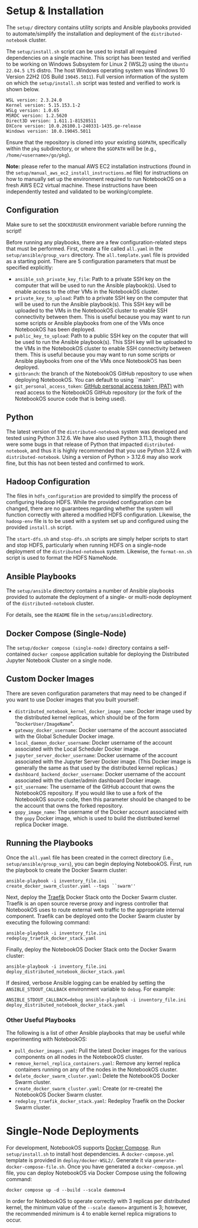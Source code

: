 # Setup & Installation

The `setup/` directory contains utility scripts and Ansible playbooks provided to automate/simplify the installation 
and deployment of the `distributed-notebook` cluster.

The `setup/install.sh` script can be used to install all required dependencies on a single machine. This script has been
tested and verified to be working on Windows Subsystem for Linux 2 (WSL2) using the `Ubuntu 22.04.5 LTS` distro. The host
Windows operating system was Windows 10 Version 22H2 (OS Build `19045.5011`). Full version information of the system on 
which the `setup/install.sh` script was tested and verified to work is shown below.
```shell
WSL version: 2.3.24.0
Kernel version: 5.15.153.1-2
WSLg version: 1.0.65
MSRDC version: 1.2.5620
Direct3D version: 1.611.1-81528511
DXCore version: 10.0.26100.1-240331-1435.ge-release
Windows version: 10.0.19045.5011
```

Ensure that the repository is cloned into your existing `$GOPATH`, specifically within the `pkg` subdirectory, or where the `$GOPATH` will be (e.g., `/home/<username>/go/pkg`).

**Note:** please refer to the manual AWS EC2 installation instructions (found in the `setup/manual_aws_ec2_install_instructions.md` file) for instructions on how to manually set up the environment required to run NotebookOS on a fresh AWS EC2 virtual machine. These instructions have been independently tested and validated to be working/complete.

## Configuration

Make sure to set the `$DOCKERUSER` environment variable before running the script! 

Before running any playbooks, there are a few configuration-related steps that must be performed. First, create a file called `all.yaml` in the `setup/ansible/group_vars` directory. The `all.template.yaml` file is provided as a starting point. There are 5 configuration parameters that must be specified explicitly:
- `ansible_ssh_private_key_file`: Path to a private SSH key on the computer that will be used to run the Ansible playbook(s). Used to enable access to the other VMs in the NotebookOS cluster.
- `private_key_to_upload`: Path to a private SSH key on the computer that will be used to run the Ansible playbook(s). This SSH key will be uploaded to the VMs in the NotebookOS cluster to enable SSH connectivity between them. This is useful because you may want to run some scripts or Ansible playbooks from one of the VMs once NotebookOS has been deployed.
- `public_key_to_upload`: Path to a public SSH key on the coputer that will be used to run the Ansible playbook(s). This SSH key will be uploaded to the VMs in the NotebookOS cluster to enable SSH connectivity between them. This is useful because you may want to run some scripts or Ansible playbooks from one of the VMs once NotebookOS has been deployed.
- `gitbranch`: the branch of the NotebookOS GitHub repository to use when deploying NotebookOS. You can default to using ``main''.
- `git_personal_access_token`: [GitHub personal access token (PAT)](https://docs.github.com/en/authentication/keeping-your-account-and-data-secure/managing-your-personal-access-tokens) with read access to the NotebookOS GitHub repository (or the fork of the NotebookOS source code that is being used).

## Python

The latest version of the `distributed-notebook` system was developed and tested using Python 3.12.6. We have also
used Python 3.11.3, though there were some bugs in that release of Python that impacted `distributed-notebook`, and thus
it is highly recommended that you use Python 3.12.6 with `distributed-notebook`. Using a version of Python > 3.12.6 may
also work fine, but this has not been tested and confirmed to work.

## Hadoop Configuration

The files in `hdfs_configuration` are provided to simplify the process of configuring Hadoop HDFS. While the provided
configuration _can_ be changed, there are no guarantees regarding whether the system will function correctly with
altered a modified HDFS configuration. Likewise, the `hadoop-env` file is to be used with a system set up and configured
using the provided `install.sh` script.

The `start-dfs.sh` and `stop-dfs.sh` scripts are simply helper scripts to start and stop HDFS, particularly when 
running HDFS on a single-node deployment of the `distributed-notebook` system. Likewise, the `format-nn.sh` script
is used to format the HDFS NameNode.

## Ansible Playbooks

The `setup/ansible` directory contains a number of Ansible playbooks provided to automate the deployment of a 
single- or multi-node deployment of the `distributed-notebook` cluster. 

For details, see the `README` file in the `setup/ansible`directory.

## Docker Compose (Single-Node)

The `setup/docker compose (single-node)` directory contains a self-contained `docker compose` application suitable for 
deploying the Distributed Jupyter Notebook Cluster on a single node.

## Custom Docker Images
There are seven configuration parameters that may need to be changed if you want to use Docker images that you built yourself:
- `distributed_notebook_kernel_docker_image_name`: Docker image used by the distributed kernel replicas, which should be of the form "`DockerUser/ImageName`".
- `gateway_docker_username`: Docker username of the account associated with the Global Scheduler Docker image.
- `local_daemon_docker_username`: Docker username of the account associated with the Local Scheduler Docker image.
- `jupyter_server_docker_username`: Docker username of the account associated with the Jupyter Server Docker image. (This Docker image is generally the same as that used by the distributed kernel replicas.)
- `dashboard_backend_docker_username`: Docker username of the account associated with the cluster/admin dashboard Docker image.
- `git_username`: The username of the GitHub account that owns the NotebookOS repository. If you would like to use a fork of the NotebookOS source code, then this parameter should be changed to be the account that owns the forked repository.
- `gopy_image_name`: The username of the Docker account associated with the `gopy` Docker image, which is used to build the distributed kernel replica Docker image.

## Running the Playbooks

Once the `all.yaml` file has been created in the correct directory (i.e., `setup/ansible/group_vars`), you can begin deploying NotebookOS. First, run the playbook to create the Docker Swarm cluster:
``` shell
ansible-playbook -i inventory_file.ini create_docker_swarm_cluster.yaml --tags ``swarm''
```

Next, deploy the [Traefik](https://traefik.io/traefik) Docker Stack onto the Docker Swarm cluster. Traefik is an open source reverse proxy and ingress controller that NotebookOS uses to route external web traffic to the appropriate internal component. Traefik can be deployed onto the Docker Swarm cluster by executing the following command:
``` shell
ansible-playbook -i inventory_file.ini redeploy_traefik_docker_stack.yaml
```

Finally, deploy the NotebookOS Docker Stack onto the Docker Swarm cluster:
``` shell
ansible-playbook -i inventory_file.ini deploy_distributed_notebook_docker_stack.yaml
```

If desired, verbose Ansible logging can be enabled by setting the `ANSIBLE_STDOUT_CALLBACK` environment variable to `debug`. For example:
``` shell
ANSIBLE_STDOUT_CALLBACK=debug ansible-playbook -i inventory_file.ini deploy_distributed_notebook_docker_stack.yaml
```

### Other Useful Playbooks 

The following is a list of other Ansible playbooks that may be useful while experimenting with NotebookOS:
- `pull_docker_images.yaml`: Pull the latest Docker images for the various components on all nodes in the NotebookOS cluster.
- `remove_kernel_replica_containers.yaml`: Remove any kernel replica containers running on any of the nodes in the NotebookOS cluster.
- `delete_docker_swarm_cluster.yaml`: Delete the NotebookOS Docker Swarm cluster. 
- `create_docker_swarm_cluster.yaml`: Create (or re-create) the NotebookOS Docker Swarm cluster. 
- `redeploy_traefik_docker_stack.yaml`: Redeploy Traefik on the Docker Swarm cluster.

# Single-Node Deployments

For development, NotebookOS supports [Docker Compose](https://docs.docker.com/compose/). Run `setup/install.sh` to install host dependencies. A `docker-compose.yml` template is provided in `deploy/docker-WSL2/`. Generate it via `generate-docker-compose-file.sh`. Once you have generated a `docker-compose.yml` file, you can deploy NotebookOS via Docker Compose using the following command:

``` shell
docker compose up -d --build --scale daemon=4
```

In order for NotebookOS to operate correctly with 3 replicas per distributed kernel, the minimum value of the `--scale daemon=` argument is 3; however, the recommended minimum is 4 to enable kernel replica migrations to occur.
